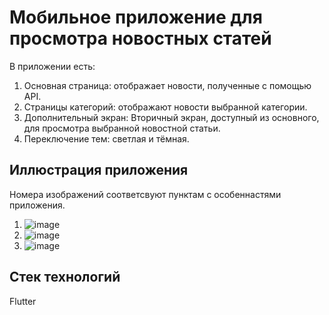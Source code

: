 # Мобильное приложение для просмотра новостных статей
В приложении есть:
1. Основная страница: отображает новости, полученные с помощью API.
2. Страницы категорий: отображают новости выбранной категории.
3. Дополнительный экран: Вторичный экран, доступный из основного, для просмотра выбранной новостной статьи.
4. Переключение тем: светлая и тёмная.
## Иллюстрация приложения
Номера изображений соответсвуют пунктам с особеннастями приложения.
1. ![image](https://github.com/taxtedd/flutter-task1-newsline/assets/89980575/9371f3a8-1ede-4cdc-a912-2322154a5c84)
2. ![image](https://github.com/taxtedd/flutter-task1-newsline/assets/89980575/b694e19f-9f2f-4b45-843d-aac11bd8b497)
3. ![image](https://github.com/taxtedd/flutter-task1-newsline/assets/89980575/d9c7fe8f-a325-4531-b2ed-b2ab2cb59bc3)
## Стек технологий
Flutter
